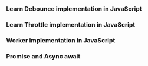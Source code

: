 ### Learn Debounce implementation in JavaScript

### Learn Throttle implementation in JavaScript

### Worker implementation in JavaScript

### Promise and Async await